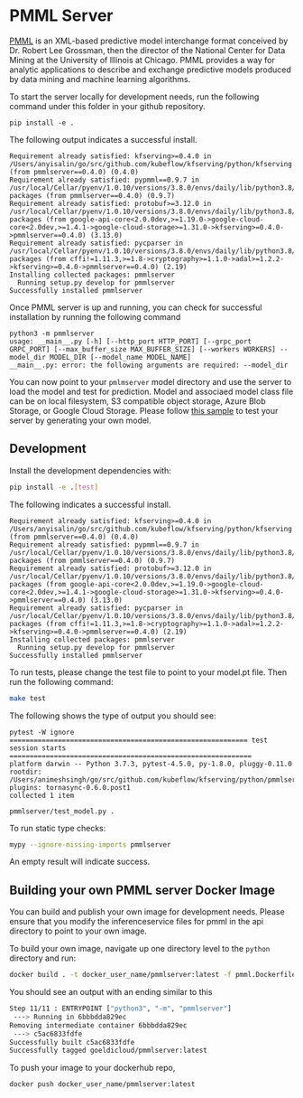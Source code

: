 # PMML Server

[PMML](https://en.wikipedia.org/wiki/Predictive_Model_Markup_Language) is an XML-based predictive model interchange format conceived by Dr. Robert Lee Grossman, then the director of the National Center for Data Mining at the University of Illinois at Chicago. PMML provides a way for analytic applications to describe and exchange predictive models produced by data mining and machine learning algorithms. 


To start the server locally for development needs, run the following command under this folder in your github repository.

```
pip install -e .
```

The following output indicates a successful install.

```
Requirement already satisfied: kfserving>=0.4.0 in /Users/anyisalin/go/src/github.com/kubeflow/kfserving/python/kfserving (from pmmlserver==0.4.0) (0.4.0)
Requirement already satisfied: pypmml==0.9.7 in /usr/local/Cellar/pyenv/1.0.10/versions/3.8.0/envs/daily/lib/python3.8/site-packages (from pmmlserver==0.4.0) (0.9.7)
Requirement already satisfied: protobuf>=3.12.0 in /usr/local/Cellar/pyenv/1.0.10/versions/3.8.0/envs/daily/lib/python3.8/site-packages (from google-api-core<2.0.0dev,>=1.19.0->google-cloud-core<2.0dev,>=1.4.1->google-cloud-storage>=1.31.0->kfserving>=0.4.0->pmmlserver==0.4.0) (3.13.0)
Requirement already satisfied: pycparser in /usr/local/Cellar/pyenv/1.0.10/versions/3.8.0/envs/daily/lib/python3.8/site-packages (from cffi!=1.11.3,>=1.8->cryptography>=1.1.0->adal>=1.2.2->kfserving>=0.4.0->pmmlserver==0.4.0) (2.19)
Installing collected packages: pmmlserver
  Running setup.py develop for pmmlserver
Successfully installed pmmlserver
```

Once PMML server is up and running, you can check for successful installation by running the following command

```
python3 -m pmmlserver
usage: __main__.py [-h] [--http_port HTTP_PORT] [--grpc_port GRPC_PORT] [--max_buffer_size MAX_BUFFER_SIZE] [--workers WORKERS] --model_dir MODEL_DIR [--model_name MODEL_NAME]
__main__.py: error: the following arguments are required: --model_dir

```

You can now point to your `pmlmserver` model directory and use the server to load the model and test for prediction. Model and associaed model class file can be on local filesystem, S3 compatible object storage, Azure Blob Storage, or Google Cloud Storage. Please follow [this sample](https://github.com/kubeflow/kfserving/tree/master/docs/samples/pmml) to test your server by generating your own model. 

## Development

Install the development dependencies with:

```bash
pip install -e .[test]
```

The following indicates a successful install.

```
Requirement already satisfied: kfserving>=0.4.0 in /Users/anyisalin/go/src/github.com/kubeflow/kfserving/python/kfserving (from pmmlserver==0.4.0) (0.4.0)
Requirement already satisfied: pypmml==0.9.7 in /usr/local/Cellar/pyenv/1.0.10/versions/3.8.0/envs/daily/lib/python3.8/site-packages (from pmmlserver==0.4.0) (0.9.7)
Requirement already satisfied: protobuf>=3.12.0 in /usr/local/Cellar/pyenv/1.0.10/versions/3.8.0/envs/daily/lib/python3.8/site-packages (from google-api-core<2.0.0dev,>=1.19.0->google-cloud-core<2.0dev,>=1.4.1->google-cloud-storage>=1.31.0->kfserving>=0.4.0->pmmlserver==0.4.0) (3.13.0)
Requirement already satisfied: pycparser in /usr/local/Cellar/pyenv/1.0.10/versions/3.8.0/envs/daily/lib/python3.8/site-packages (from cffi!=1.11.3,>=1.8->cryptography>=1.1.0->adal>=1.2.2->kfserving>=0.4.0->pmmlserver==0.4.0) (2.19)
Installing collected packages: pmmlserver
  Running setup.py develop for pmmlserver
Successfully installed pmmlserver
```

To run tests, please change the test file to point to your model.pt file. Then run the following command:

```bash
make test
```

The following shows the type of output you should see:

```
pytest -W ignore
=========================================================== test session starts ============================================================
platform darwin -- Python 3.7.3, pytest-4.5.0, py-1.8.0, pluggy-0.11.0
rootdir: /Users/animeshsingh/go/src/github.com/kubeflow/kfserving/python/pmmlserver
plugins: tornasync-0.6.0.post1
collected 1 item                                                                                                                           

pmmlserver/test_model.py .                        
```

To run static type checks:

```bash
mypy --ignore-missing-imports pmmlserver
```

An empty result will indicate success.

## Building your own PMML server Docker Image

You can build and publish your own image for development needs. Please ensure that you modify the inferenceservice files for pmml in the api directory to point to your own image.

To build your own image, navigate up one directory level to the `python` directory and run:

```bash
docker build . -t docker_user_name/pmmlserver:latest -f pmml.Dockerfile
```

You should see an output with an ending similar to this

```bash
Step 11/11 : ENTRYPOINT ["python3", "-m", "pmmlserver"]
 ---> Running in 6bbbdda829ec
Removing intermediate container 6bbbdda829ec
 ---> c5ac6833fdfe
Successfully built c5ac6833fdfe
Successfully tagged goeldicloud/pmmlserver:latest
```

To push your image to your dockerhub repo,

```bash
docker push docker_user_name/pmmlserver:latest
```
